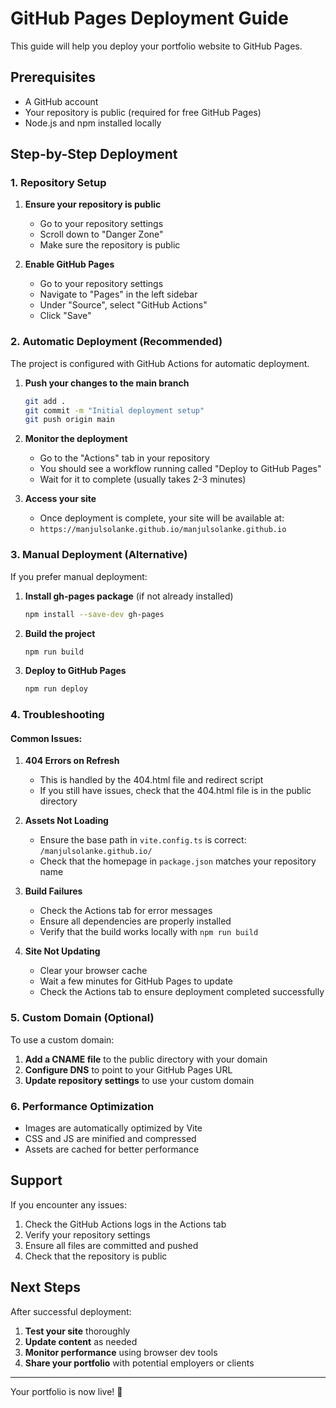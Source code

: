# GitHub Pages Deployment Guide

This guide will help you deploy your portfolio website to GitHub Pages.

## Prerequisites

- A GitHub account
- Your repository is public (required for free GitHub Pages)
- Node.js and npm installed locally

## Step-by-Step Deployment

### 1. Repository Setup

1. **Ensure your repository is public**
   - Go to your repository settings
   - Scroll down to "Danger Zone"
   - Make sure the repository is public

2. **Enable GitHub Pages**
   - Go to your repository settings
   - Navigate to "Pages" in the left sidebar
   - Under "Source", select "GitHub Actions"
   - Click "Save"

### 2. Automatic Deployment (Recommended)

The project is configured with GitHub Actions for automatic deployment.

1. **Push your changes to the main branch**
   ```bash
   git add .
   git commit -m "Initial deployment setup"
   git push origin main
   ```

2. **Monitor the deployment**
   - Go to the "Actions" tab in your repository
   - You should see a workflow running called "Deploy to GitHub Pages"
   - Wait for it to complete (usually takes 2-3 minutes)

3. **Access your site**
   - Once deployment is complete, your site will be available at:
   - `https://manjulsolanke.github.io/manjulsolanke.github.io`

### 3. Manual Deployment (Alternative)

If you prefer manual deployment:

1. **Install gh-pages package** (if not already installed)
   ```bash
   npm install --save-dev gh-pages
   ```

2. **Build the project**
   ```bash
   npm run build
   ```

3. **Deploy to GitHub Pages**
   ```bash
   npm run deploy
   ```

### 4. Troubleshooting

#### Common Issues:

1. **404 Errors on Refresh**
   - This is handled by the 404.html file and redirect script
   - If you still have issues, check that the 404.html file is in the public directory

2. **Assets Not Loading**
   - Ensure the base path in `vite.config.ts` is correct: `/manjulsolanke.github.io/`
   - Check that the homepage in `package.json` matches your repository name

3. **Build Failures**
   - Check the Actions tab for error messages
   - Ensure all dependencies are properly installed
   - Verify that the build works locally with `npm run build`

4. **Site Not Updating**
   - Clear your browser cache
   - Wait a few minutes for GitHub Pages to update
   - Check the Actions tab to ensure deployment completed successfully

### 5. Custom Domain (Optional)

To use a custom domain:

1. **Add a CNAME file** to the public directory with your domain
2. **Configure DNS** to point to your GitHub Pages URL
3. **Update repository settings** to use your custom domain

### 6. Performance Optimization

- Images are automatically optimized by Vite
- CSS and JS are minified and compressed
- Assets are cached for better performance

## Support

If you encounter any issues:

1. Check the GitHub Actions logs in the Actions tab
2. Verify your repository settings
3. Ensure all files are committed and pushed
4. Check that the repository is public

## Next Steps

After successful deployment:

1. **Test your site** thoroughly
2. **Update content** as needed
3. **Monitor performance** using browser dev tools
4. **Share your portfolio** with potential employers or clients

---

Your portfolio is now live! 🎉
